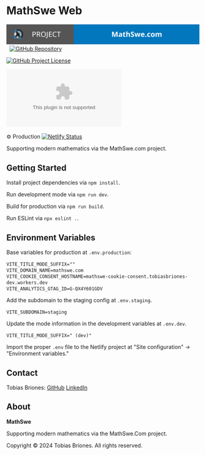 <!-- Copyright (c) 2024 Tobias Briones. All rights reserved. -->
<!-- This file is part of https://github.com/mathswe/mathswe.com -->

# MathSwe Web

[![Project](public/mathswe-badge.svg)](https://mathswe.com)
&nbsp;
[![GitHub Repository](https://img.shields.io/static/v1?label=GITHUB&message=REPOSITORY&labelColor=555&color=0277bd&style=for-the-badge&logo=GITHUB)](https://github.com/mathswe/mathswe.com)

[![GitHub Project License](https://img.shields.io/github/license/mathswe/mathswe.com.svg?style=flat-square)](https://github.com/mathswe/mathswe.com/blob/main/LICENSE)

![GitHub Release](https://img.shields.io/github/v/release/mathswe/mathswe.com?style=flat-square)

⚙ Production
[![Netlify Status](https://api.netlify.com/api/v1/badges/cf1e3b86-3c86-43e9-a90d-5e07d769785b/deploy-status)](https://app.netlify.com/sites/mathswe/deploys)

Supporting modern mathematics via the MathSwe.com project.

## Getting Started

Install project dependencies via `npm install`.

Run development mode via `npm run dev`.

Build for production via `npm run build`.

Run ESLint via `npx eslint .`.

## Environment Variables

Base variables for production at `.env.production`:

```
VITE_TITLE_MODE_SUFFIX=""
VITE_DOMAIN_NAME=mathswe.com
VITE_COOKIE_CONSENT_HOSTNAME=mathswe-cookie-consent.tobiasbriones-dev.workers.dev
VITE_ANALYTICS_GTAG_ID=G-QX4Y601GDV
```

Add the subdomain to the staging config at `.env.staging`.

```
VITE_SUBDOMAIN=staging
```

Update the mode information in the development variables at `.env.dev`.

```
VITE_TITLE_MODE_SUFFIX=" (dev)"
```

Import the proper `.env` file to the Netlify project at "Site configuration" ->
"Environment variables."

## Contact

Tobias Briones: [GitHub](https://github.com/tobiasbriones)
[LinkedIn](https://linkedin.com/in/tobiasbriones)

## About

**MathSwe**

Supporting modern mathematics via the MathSwe.Com project.

Copyright © 2024 Tobias Briones. All rights reserved.
